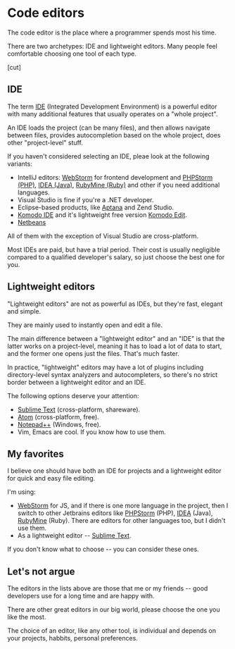 # Code editors

The code editor is the place where a programmer spends most his time. 

There are two archetypes: IDE and lightweight editors. Many people feel comfortable choosing one tool of each type.

[cut]

## IDE

The term [IDE](https://en.wikipedia.org/wiki/Integrated_development_environment) (Integrated Development Environment) is a powerful editor with many additional features that usually operates on a "whole project".

An IDE loads the project (can be many files), and then allows navigate between files, provides autocompletion based on the whole project, does other "project-level" stuff.

If you haven't considered selecting an IDE, pleae look at the following variants:

- IntelliJ editors: [WebStorm](http://www.jetbrains.com/webstorm/) for frontend development and [PHPStorm (PHP)](http://www.jetbrains.com/phpstorm/), [IDEA (Java)](http://www.jetbrains.com/idea/), [RubyMine (Ruby)](http://www.jetbrains.com/ruby/) and other if you need additional languages.
- Visual Studio is fine if you're a .NET developer.
- Eclipse-based products, like [Aptana](http://www.aptana.com/) and Zend Studio.
- [Komodo IDE](http://www.activestate.com/komodo-ide) and it's lightweight free version [Komodo Edit](http://www.activestate.com/komodo-edit).
- [Netbeans](http://netbeans.org/)

All of them with the exception of Visual Studio are cross-platform.

Most IDEs are paid, but have a trial period. Their cost is usually negligible compared to a qualified developer's salary, so just choose the best one for you.

## Lightweight editors

"Lightweight editors" are not as powerful as IDEs, but they're fast, elegant and simple.

They are mainly used to instantly open and edit a file.

The main difference between a "lightweight editor" and an "IDE" is that the latter works on a project-level, meaning it has to load a lot of data to start, and the former one opens just the files. That's much faster.

In practice, "lightweight" editors may have a lot of plugins including directory-level syntax analyzers and autocompleters, so there's no strict border between a lightweight editor and an IDE. 

The following options deserve your attention:

- [Sublime Text](http://www.sublimetext.com) (cross-platform, shareware).
- [Atom](https://atom.io/) (cross-platform, free).
- [Notepad++](http://sourceforge.net/projects/notepad-plus/) (Windows, free).
- Vim, Emacs are cool. If you know how to use them.

## My favorites

I believe one should have both an IDE for projects and a lightweight editor for quick and easy file editing.

I'm using:

- [WebStorm](http://www.jetbrains.com/webstorm/) for JS, and if there is one more language in the project, then I switch to other Jetbrains editors like [PHPStorm](http://www.jetbrains.com/phpstorm/) (PHP), [IDEA](http://www.jetbrains.com/idea/) (Java), [RubyMine](http://www.jetbrains.com/ruby/) (Ruby). There are editors for other languages too, but I didn't use them.
- As a lightweight editor -- [Sublime Text](http://www.sublimetext.com).

If you don't know what to choose -- you can consider these ones.

## Let's not argue

The editors in the lists above are those that me or my friends -- good developers use for a long time and are happy with.

There are other great editors in our big world, please choose the one you like the most.

The choice of an editor, like any other tool, is individual and depends on your projects, habbits, personal preferences.
